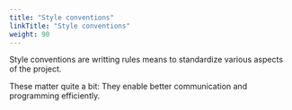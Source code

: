 ```yaml
---
title: "Style conventions"
linkTitle: "Style conventions"
weight: 90
---
```


Style conventions are writting rules means to standardize various aspects of the project.

These matter quite a bit: They enable better communication and programming efficiently.